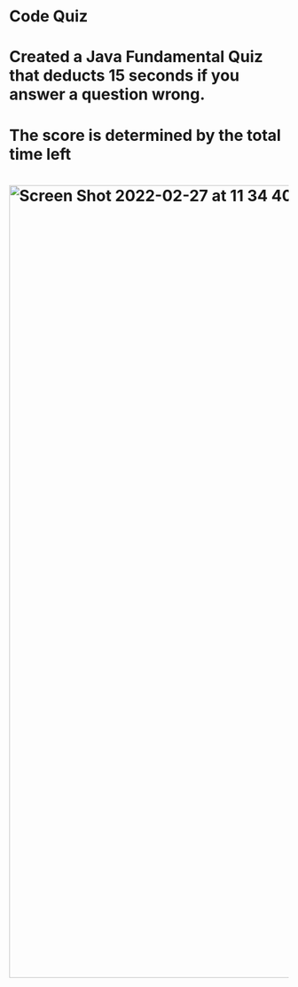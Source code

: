 # Code Quiz
# Created a Java Fundamental Quiz that deducts 15 seconds if you answer a question wrong.
# The score is determined by the total time left
# <img width="1430" alt="Screen Shot 2022-02-27 at 11 34 40 PM" src="https://user-images.githubusercontent.com/78068602/155942534-45680f65-be37-4d28-bb84-cd5f884bcf8c.png">
